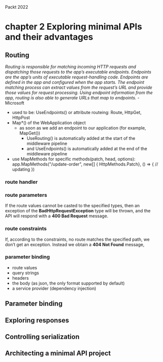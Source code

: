 Packt
2022

# chapter 2 Exploring minimal APIs and their advantages
## Routing
*Routing is responsible for matching incoming HTTP requests and dispatching those requests to the app’s executable endpoints. Endpoints are the app’s units of executable request-handling code. Endpoints are defined in the app and configured when the app starts. The endpoint matching process can extract values from the request’s URL and provide those values for request processing. Using endpoint information from the app, routing is also able to generate URLs that map to endpoints.*
-Microsoft

- used to be: UseEndpoints() or attribute routeing: Route, HttpGet, HttpPost
- Map*() of the WebApplication object
	- as soon as we add an endpoint to our application (for example, MapGet())
		- UseRouting() is automatically added at the start of the middleware pipeline
		- and UseEndpoints() is automatically added at the end of the middleware pipeline
- use MapMethods for specific methods(patch, head, options): app.MapMethods("/update-order", new[] { HttpMethods.Patch}, () => {  // updating })	

### route handler
### route parameters
If the route values cannot be casted to the specified types, then an exception of the **BadHttpRequestException** type will be thrown, and the API will respond with a **400 Bad Request** message.
### route constraints
If, according to the constraints, no route matches the specified path, we don’t get an exception. Instead we obtain a **404 Not Found** message,
### parameter binding
- route values
- query strings
- headers
- the body (as json, the only format supported by default)
- a service provider (dependency injection)

## Parameter binding
## Exploring responses
## Controlling serialization
## Architecting a minimal API project